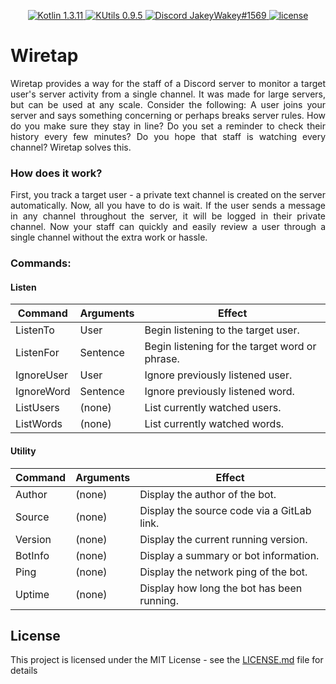 <p align="center">
  <a href="https://kotlinlang.org/">
    <img src="https://img.shields.io/badge/Kotlin-1.3.11-blue.svg" alt="Kotlin 1.3.11">
  </a>
  <a href="https://gitlab.com/Aberrantfox/KUtils">
    <img src="https://img.shields.io/badge/KUtils-0.9.5-blue.svg" alt="KUtils 0.9.5">
  </a>
  <a href="https://discordapp.com/users/254786431656919051/">
    <img src="https://img.shields.io/badge/Discord-JakeyWakey%231569-lightgrey.svg" alt="Discord JakeyWakey#1569">
  </a>
  <a href="LICENSE.md">
    <img src="https://img.shields.io/github/license/JakeJMattson/Wiretap.svg" alt="license">
  </a>
</p>

# Wiretap
<p align="justify">
Wiretap provides a way for the staff of a Discord server to monitor a target user's server activity from a single channel.
It was made for large servers, but can be used at any scale.
Consider the following: A user joins your server and says something concerning or perhaps breaks server rules.
How do you make sure they stay in line? Do you set a reminder to check their history every few minutes? 
Do you hope that staff is watching every channel? Wiretap solves this.
</p>

### How does it work?
<p align="justify">
First, you track a target user - a private text channel is created on the server automatically.
Now, all you have to do is wait.
If the user sends a message in any channel throughout the server, it will be logged in their private channel.
Now your staff can quickly and easily review a user through a single channel without the extra work or hassle.
</p>

### Commands: 

#### Listen

| Command   | Arguments | Effect                                        |
| ------    | ------    | ------                                        |
| ListenTo  | User      | Begin listening to the target user.           |
| ListenFor | Sentence  | Begin listening for the target word or phrase.|
| IgnoreUser| User      | Ignore previously listened user.              |
| IgnoreWord| Sentence  | Ignore previously listened word.              |
| ListUsers | (none)    | List currently watched users.                 |
| ListWords | (none)    | List currently watched words.                 |

#### Utility

| Command   | Arguments | Effect                                    |
| ------    | ------    | ------                                    |
| Author    | (none)    | Display the author of the bot.            |
| Source    | (none)    | Display the source code via a GitLab link.|
| Version   | (none)    | Display the current running version.      |
| BotInfo   | (none)    | Display a summary or bot information.     |
| Ping      | (none)    | Display the network ping of the bot.      |
| Uptime    | (none)    | Display how long the bot has been running.|

## License
This project is licensed under the MIT License - see the [LICENSE.md](LICENSE.md) file for details
